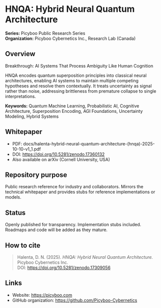 # HNQA: Hybrid Neural Quantum Architecture

**Series:** Picyboo Public Research Series  
**Organization:** Picyboo Cybernetics Inc., Research Lab (Canada)

## Overview
Breakthrough: AI Systems That Process Ambiguity Like Human Cognition

HNQA encodes quantum superposition principles into classical neural architectures, enabling AI systems to maintain multiple competing hypotheses and resolve them contextually. It treats uncertainty as signal rather than noise, addressing brittleness from premature collapse to single interpretations.

**Keywords:** Quantum Machine Learning, Probabilistic AI, Cognitive Architecture, Superposition Encoding, AGI Foundations, Uncertainty Modeling, Hybrid Systems

## Whitepaper
- PDF: docs/halenta-hybrid-neural-quantum-architecture-(hnqa)-2025-10-10-v1_1.pdf  
- DOI:  https://doi.org/10.5281/zenodo.17360132
- Also available on arXiv (Cornell University, USA)

## Repository purpose
Public research reference for industry and collaborators. Mirrors the technical whitepaper and provides stubs for reference implementations or models.

## Status
Openly published for transparency. Implementation stubs included. Roadmaps and code will be added as they mature.

## How to cite
> Halenta, D. N. (2025). *HNQA: Hybrid Neural Quantum Architecture.* Picyboo Cybernetics Inc.  
> DOI: https://doi.org/10.5281/zenodo.17309056

## Links
- Website: https://picyboo.com  
- GitHub organization: https://github.com/Picyboo-Cybernetics
